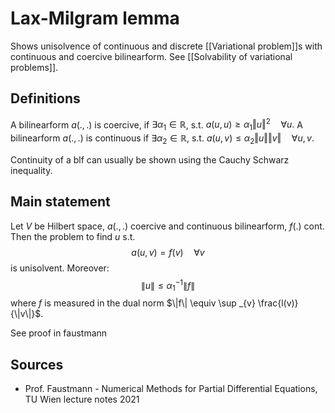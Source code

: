 # Lax-Milgram lemma
Shows unisolvence of continuous and discrete [[Variational problem]]s with continuous and coercive bilinearform. 
See [[Solvability of variational problems]].

## Definitions

A bilinearform $a(.,.)$ is coercive,     if $\exists \alpha_1 \in \mathbb{R}$, s.t. $a(u,u)\geq \alpha_1 \Vert u\Vert ^2 \quad \forall u.$ 
A bilinearform $a(.,.)$ is continuous if $\exists \alpha_2 \in \mathbb{R}$, s.t. $a(u,v) \leq \alpha_2 \Vert u\Vert \Vert v \Vert\quad \forall u,v.$

Continuity of a blf can usually be shown using the Cauchy Schwarz inequality.


## Main statement
Let $V$ be Hilbert space, $a(.,.)$ coercive and continuous bilinearform, $f(.)$ cont. Then the problem to find $u$ s.t. 
$$a(u,v)=f(v) \quad \forall v$$
is unisolvent. Moreover:
$$\|u\| \leq \alpha_1^{-1}\|f\|$$
where $f$ is measured in the dual norm $\|f\| \equiv \sup _{v} \frac{l(v)}{\|v\|}$.

See proof in faustmann


## Sources
- Prof. Faustmann - Numerical Methods for Partial Differential Equations, TU Wien lecture notes 2021


